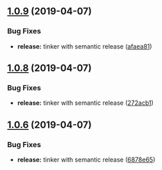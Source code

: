 ## [1.0.9](https://github.com/nodewell/website/compare/v1.0.8...v1.0.9) (2019-04-07)


### Bug Fixes

* **release:** tinker with semantic release ([afaea81](https://github.com/nodewell/website/commit/afaea81))

## [1.0.8](https://github.com/nodewell/website/compare/v1.0.7...v1.0.8) (2019-04-07)


### Bug Fixes

* **release:** tinker with semantic release ([272acb1](https://github.com/nodewell/website/commit/272acb1))

## [1.0.6](https://github.com/nodewell/website/compare/v1.0.5...v1.0.6) (2019-04-07)


### Bug Fixes

* **release:** tinker with semantic release ([6878e65](https://github.com/nodewell/website/commit/6878e65))
